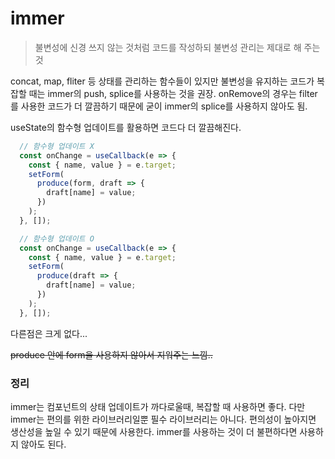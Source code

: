 # immer

>불변성에 신경 쓰지 않는 것처럼 코드를 작성하되 불변성 관리는 제대로 해 주는 것

concat, map, fliter 등 상태를 관리하는 함수들이 있지만
불변성을 유지하는 코드가 복잡할 때는 immer의 push, splice를 사용하는 것을 권장.
onRemove의 경우는 filter를 사용한 코드가 더 깔끔하기 때문에 굳이 immer의 splice를 사용하지 않아도 됨.

useState의 함수형 업데이트를 활용하면 코드다 더 깔끔해진다.


```javascript
  // 함수형 업데이트 X
  const onChange = useCallback(e => {
    const { name, value } = e.target;
    setForm(
      produce(form, draft => {
        draft[name] = value;
      })
    );
  }, []);

  // 함수형 업데이트 O
  const onChange = useCallback(e => {
    const { name, value } = e.target;
    setForm(
      produce(draft => {
        draft[name] = value;
      })
    );
  }, []);
```
다른점은 크게 없다...

~~produce 안에 form을 사용하지 않아서 지워주는 느낌..~~

### 정리

immer는 컴포넌트의 상태 업데이트가 까다로울때, 복잡할 때 사용하면 좋다.
다만 immer는 편의를 위한 라이브러리일뿐 필수 라이브러리는 아니다.
편의성이 높아지면 생산성을 높일 수 있기 때문에 사용한다.
immer를 사용하는 것이 더 불편하다면 사용하지 않아도 된다.
